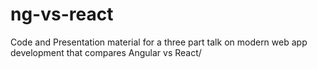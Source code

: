 # ng-vs-react
Code and Presentation material for a three part talk on modern web app development that compares Angular vs React/ 

